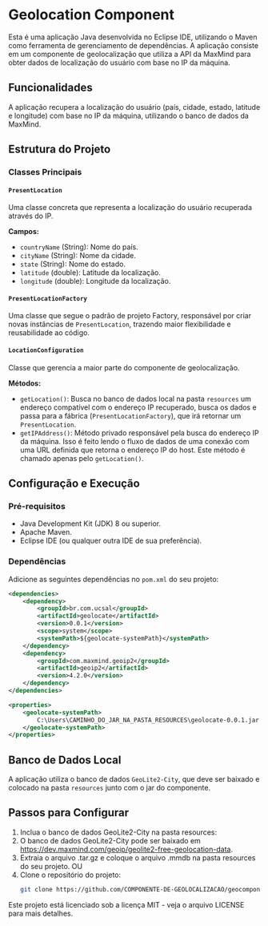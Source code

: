 # Geolocation Component

Esta é uma aplicação Java desenvolvida no Eclipse IDE, utilizando o Maven como ferramenta de gerenciamento de dependências. A aplicação consiste em um componente de geolocalização que utiliza a API da MaxMind para obter dados de localização do usuário com base no IP da máquina.

## Funcionalidades

A aplicação recupera a localização do usuário (país, cidade, estado, latitude e longitude) com base no IP da máquina, utilizando o banco de dados da MaxMind.

## Estrutura do Projeto

### Classes Principais

#### `PresentLocation`

Uma classe concreta que representa a localização do usuário recuperada através do IP.

**Campos:**
- `countryName` (String): Nome do país.
- `cityName` (String): Nome da cidade.
- `state` (String): Nome do estado.
- `latitude` (double): Latitude da localização.
- `longitude` (double): Longitude da localização.

#### `PresentLocationFactory`

Uma classe que segue o padrão de projeto Factory, responsável por criar novas instâncias de `PresentLocation`, trazendo maior flexibilidade e reusabilidade ao código.

#### `LocationConfiguration`

Classe que gerencia a maior parte do componente de geolocalização.

**Métodos:**
- `getLocation()`: Busca no banco de dados local na pasta `resources` um endereço compatível com o endereço IP recuperado, busca os dados e passa para a fábrica (`PresentLocationFactory`), que irá retornar um `PresentLocation`.
- `getIPAddress()`: Método privado responsável pela busca do endereço IP da máquina. Isso é feito lendo o fluxo de dados de uma conexão com uma URL definida que retorna o endereço IP do host. Este método é chamado apenas pelo `getLocation()`.

## Configuração e Execução

### Pré-requisitos

- Java Development Kit (JDK) 8 ou superior.
- Apache Maven.
- Eclipse IDE (ou qualquer outra IDE de sua preferência).

### Dependências

Adicione as seguintes dependências no `pom.xml` do seu projeto:

```xml
<dependencies>
    <dependency>
        <groupId>br.com.ucsal</groupId>
        <artifactId>geolocate</artifactId>
        <version>0.0.1</version>
        <scope>system</scope>
        <systemPath>${geolocate-systemPath}</systemPath>
    </dependency>
    <dependency>
        <groupId>com.maxmind.geoip2</groupId>
        <artifactId>geoip2</artifactId>
        <version>4.2.0</version>
    </dependency>
</dependencies>

<properties>
    <geolocate-systemPath>
        C:\Users\CAMINHO_DO_JAR_NA_PASTA_RESOURCES\geolocate-0.0.1.jar
    </geolocate-systemPath>
</properties>
```


## Banco de Dados Local

A aplicação utiliza o banco de dados `GeoLite2-City`, que deve ser baixado e colocado na pasta `resources` junto com o jar do componente.

## Passos para Configurar
1. Inclua o banco de dados GeoLite2-City na pasta resources:
2. O banco de dados GeoLite2-City pode ser baixado em https://dev.maxmind.com/geoip/geolite2-free-geolocation-data.
3. Extraia o arquivo .tar.gz e coloque o arquivo .mmdb na pasta resources do seu projeto.
OU
1. Clone o repositório do projeto:
   ```sh
   git clone https://github.com/COMPONENTE-DE-GEOLOCALIZACAO/geocomponent

Este projeto está licenciado sob a licença MIT - veja o arquivo LICENSE para mais detalhes.
